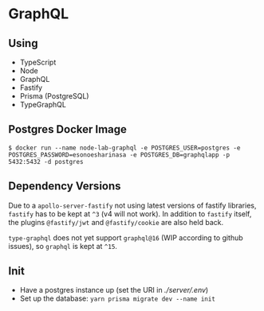 # GraphQL

## Using

- TypeScript
- Node
- GraphQL
- Fastify
- Prisma (PostgreSQL)
- TypeGraphQL

## Postgres Docker Image

```shell
$ docker run --name node-lab-graphql -e POSTGRES_USER=postgres -e POSTGRES_PASSWORD=esonoesharinasa -e POSTGRES_DB=graphqlapp -p 5432:5432 -d postgres
```

## Dependency Versions

Due to a `apollo-server-fastify` not using latest versions of fastify libraries, `fastify` has to be kept at `^3` (v4 will not work). In addition to `fastify` itself, the plugins `@fastify/jwt` and `@fastify/cookie` are also held back.

`type-graphql` does not yet support `graphql@16` (WIP according to github issues), so `graphql` is kept at `^15`.

## Init

- Have a postgres instance up (set the URI in _./server/.env_)
- Set up the database: `yarn prisma migrate dev --name init`
